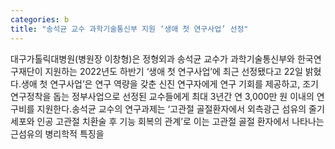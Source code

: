 ```yaml
---
categories: b
title: "송석균 교수 과학기술통신부 지원 ‘생애 첫 연구사업’ 선정"
---
```

대구가톨릭대병원(병원장 이창형)은 정형외과 송석균 교수가 과학기술통신부와 한국연구재단이 지원하는 2022년도 하반기 ‘생애 첫 연구사업’에 최근 선정됐다고 22일 밝혔다.생애 첫 연구사업’은 연구 역량을 갖춘 신진 연구자에게 연구 기회를 제공하고, 조기 연구정착을 돕는 정부사업으로 선정된 교수들에게 최대 3년간 연 3,000만 원 이내의 연구비를 지원한다.송석균 교수의 연구과제는 ‘고관절 골절환자에서 외측광근 섬유의 줄기세포와 인공 고관절 치환술 후 기능 회복의 관계’로 이는 고관절 골절 환자에서 나타나는 근섬유의 병리학적 특징을